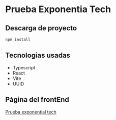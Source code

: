 # Prueba Exponentia Tech
## Descarga de proyecto
```bash
npm install
```
## Tecnologias usadas
* Typescript
* React
* Vite
* UUID
## Página del frontEnd
[Prueba exponential tech](https://exponentialtechpruebatecnica.netlify.app/)
